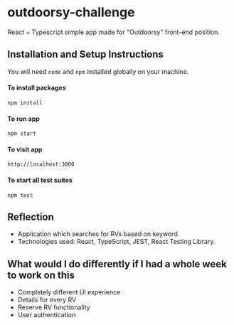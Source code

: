 # outdoorsy-challenge
React + Typescript simple app made for "Outdoorsy" front-end position.

## Installation and Setup Instructions

You will need `node` and `npm` installed globally on your machine.

#### To install packages

`npm install`

#### To run app

`npm start`

#### To visit app

`http://localhost:3000`

#### To start all test suites

`npm test`

## Reflection

- Application which searches for RVs based on keyword.
- Technologies used: React, TypeScript, JEST, React Testing Library.

## What would I do differently if I had a whole week to work on this

- Completely different UI experience
- Details for every RV
- Reserve RV functionality
- User authentication
